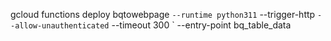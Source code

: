 gcloud functions deploy bqtowebpage `
    --runtime python311 `
    --trigger-http `
    --allow-unauthenticated `
    --timeout 300 `
    --entry-point bq_table_data  